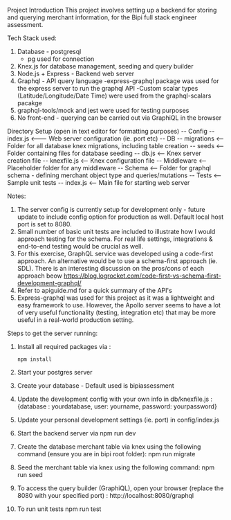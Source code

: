 Project Introduction
This project involves setting up a backend for storing and querying merchant information, for the Bipi full stack engineer assessment.

Tech Stack used:

1. Database - postgresql
   - pg used for connection
2. Knex.js for database management, seeding and query builder
3. Node.js + Express - Backend web server
4. Graphql - API query language
   -express-graphql package was used for the express server to run the graphql API
   -Custom scalar types (Latitude/Longitude/Date Time) were used from the graphql-scalars pacakge
5. graphql-tools/mock and jest were used for testing purposes
6. No front-end - querying can be carried out via GraphiQL in the browser

Directory Setup (open in text editor for formatting purposes)
-- Config
   --index.js     <--- Web server configuration (ie. port etc)
-- DB
   -- migrations  <-- Folder for all database knex migrations, including table creation
   -- seeds       <-- Folder containing files for database seeding 
   -- db.js       <-- Knex server creation file
   -- knexfile.js <-- Knex configuration file 
-- Middleware     <-- Placeholder folder for any middleware
-- Schema         <-- Folder for graphql schema - defining merchant object type and queries/mutations
-- Tests          <-- Sample unit tests
-- index.js       <-- Main file for starting web server 


Notes:
1. The server config is currently setup for development only - future update to include config option for production as well. Default local host port is set to 8080.
2. Small number of basic unit tests are included to illustrate how I would approach testing for the schema. For real life settings, integrations & end-to-end testing would be crucial as well.
3. For this exercise, GraphQL service was developed using a code-first approach. An alternative would be to use a schema-first approach (ie. SDL). There is an interesting discussion on the pros/cons of each approach beow
   https://blog.logrocket.com/code-first-vs-schema-first-development-graphql/
4. Refer to apiguide.md for a quick summary of the API's
5. Express-graphql was used for this project as it was a lightweight and easy framework to use.
   However, the Apollo server seems to have a lot of very useful functionality (testing, integration etc) that may be more useful in a real-world production setting.

Steps to get the server running:

1. Install all required packages via :
   ```
   npm install
   ```
2. Start your postgres server

3. Create your database - Default used is bipiassessment

4. Update the development config with your own info in db/knexfile.js :
   {database : yourdatabase,
   user: yourname,
   password: yourpassword}

5. Update your personal development settings (ie. port) in config/index.js

6. Start the backend server via
   npm run dev

7. Create the database merchant table via knex using the following command (ensure you are in bipi root folder):
   npm run migrate

8. Seed the merchant table via knex using the following command:
   npm run seed

9. To access the query builder (GraphiQL), open your browser (replace the 8080 with your specified port) :
   http://localhost:8080/graphql

10. To run unit tests
    npm run test
